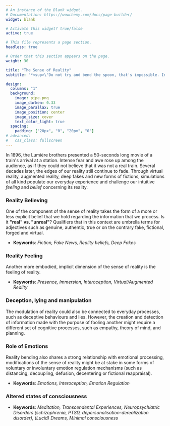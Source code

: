 ```yaml
---
# An instance of the Blank widget.
# Documentation: https://wowchemy.com/docs/page-builder/
widget: blank

# Activate this widget? true/false
active: true

# This file represents a page section.
headless: true

# Order that this section appears on the page.
weight: 30

title: "The Sense of Reality"
subtitle: "*<sup>\"Do not try and bend the spoon, that's impossible. Instead, only try to realize the truth... There is no spoon.\"</sup>*"

design:
  columns: "1"
  background:
    image: pipe.png
    image_darken: 0.33
    image_parallax: true
    image_position: center
    image_size: cover
    text_color_light: true
  spacing:
    padding: ["20px", "0", "20px", "0"]
# advanced:
#   css_class: fullscreen
---
```


In 1896, the Lumière brothers presented a 50-seconds long movie of a train's arrival at a station. Intense fear and awe rose up among the audience, as if they could not believe that it was not a real train. Several decades later, the edges of our reality still continue to fade. Through virtual reality, augmented reality, deep fakes and new forms of fictions, simulations of all kind populate our everyday experience and challenge our intuitive *feeling* and *belief* concerning its reality.

### Reality Believing

One of the component of the sense of reality takes the form of a more or less explicit belief that we hold regarding the information that we process. Is it **"real" vs. "unreal"**? Qualifiers that in this context are umbrella terms for adjectives such as genuine, authentic, true or on the contrary fake, fictional, forged and virtual.

- **Keywords**: *Fiction, Fake News, Reality beliefs, Deep Fakes*

### Reality Feeling

Another more embodied, implicit dimension of the sense of reality is the feeling of reality.

- **Keywords**: *Presence, Immersion, Interoception, Virtual/Augmented Reality*

### Deception, lying and manipulation

The modulation of reality could also be connected to everyday processes, such as deceptive behaviours and lies. However, the creation and detection of information made with the purpose of fooling another might require a different set of cognitive processes, such as empathy, theory of mind, and planning.

### Role of Emotions

Reality bending also shares a strong relationship with emotional processing, modifications of the sense of reality might be at stake in some forms of voluntary or involuntary emotion regulation mechanisms (such as distancing, decoupling, defusion, decentering or fictional reappraisal).

- **Keywords**: *Emotions, Interoception, Emotion Regulation*

### Altered states of consciousness

- **Keywords**: *Meditation, Transcendental Experiences, Neuropsychiatric Disorders (schizophrenia, PTSD, depersonalisation-derealization disorder), (Lucid) Dreams, Minimal consciousness*
